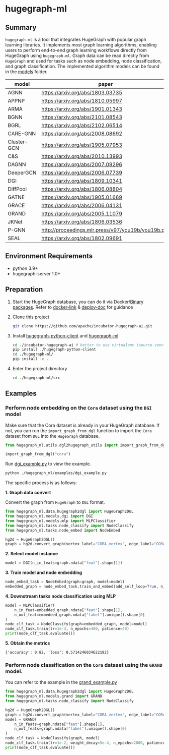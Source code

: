 # hugegraph-ml

## Summary

`hugegraph-ml` is a tool that integrates HugeGraph with popular graph learning libraries.
It implements most graph learning algorithms, enabling users to perform end-to-end graph learning workflows directly
from HugeGraph using `hugegraph-ml`.
Graph data can be read directly from `HugeGraph` and used for tasks such as node embedding, node classification, and
graph classification.
The implemented algorithm models can be found in the [models](./src/hugegraph_ml/models) folder.

| model       | paper                                              |
|-------------|----------------------------------------------------|
| AGNN        | https://arxiv.org/abs/1803.03735                   |
| APPNP       | https://arxiv.org/abs/1810.05997                   |
| ARMA        | https://arxiv.org/abs/1901.01343                   |
| BGNN        | https://arxiv.org/abs/2101.08543                   |
| BGRL        | https://arxiv.org/abs/2102.06514                   |
| CARE-GNN    | https://arxiv.org/abs/2008.08692                   |
| Cluster-GCN | https://arxiv.org/abs/1905.07953                   |
| C&S         | https://arxiv.org/abs/2010.13993                   |
| DAGNN       | https://arxiv.org/abs/2007.09296                   |
| DeeperGCN   | https://arxiv.org/abs/2006.07739                   |
| DGI         | https://arxiv.org/abs/1809.10341                   |
| DiffPool    | https://arxiv.org/abs/1806.08804                   |
| GATNE       | https://arxiv.org/abs/1905.01669                   |
| GRACE       | https://arxiv.org/abs/2006.04131                   |
| GRAND       | https://arxiv.org/abs/2005.11079                   |
| JKNet       | https://arxiv.org/abs/1806.03536                   |
| P-GNN       | http://proceedings.mlr.press/v97/you19b/you19b.pdf |
| SEAL        | https://arxiv.org/abs/1802.09691                   |

## Environment Requirements

- python 3.9+
- hugegraph-server 1.0+

## Preparation

1. Start the HugeGraph database, you can do it via
   Docker/[Binary packages](https://hugegraph.apache.org/docs/download/download/).
   Refer
   to [docker-link](https://hub.docker.com/r/hugegraph/hugegraph) & [deploy-doc](https://hugegraph.apache.org/docs/quickstart/hugegraph-server/#31-use-docker-container-convenient-for-testdev)
   for guidance

2. Clone this project

   ```bash
   git clone https://github.com/apache/incubator-hugegraph-ai.git
   ```

3. Install [hugegraph-python-client](../hugegraph-python-client) and [hugegraph-ml](../hugegraph-ml)

   ```bash
   cd ./incubator-hugegraph-ai # better to use virtualenv (source venv/bin/activate) 
   pip install ./hugegraph-python-client
   cd ./hugegraph-ml/
   pip install -e .
   ```

4. Enter the project directory

   ```bash
   cd ./hugegraph-ml/src
   ```

## Examples

### Perform node embedding on the `Cora` dataset using the `DGI` model

Make sure that the Cora dataset is already in your HugeGraph database.
If not, you can run the `import_graph_from_dgl` function to import the `Cora` dataset from `DGL` into
the `HugeGraph` database.

```python
from hugegraph_ml.utils.dgl2hugegraph_utils import import_graph_from_dgl

import_graph_from_dgl("cora")
```

Run [dgi_example.py](./src/hugegraph_ml/examples/dgi_example.py) to view the example.

```bash
python ./hugegraph_ml/examples/dgi_example.py
```

The specific process is as follows:

**1. Graph data convert**

Convert the graph from `HugeGraph` to `DGL` format.

```python
from hugegraph_ml.data.hugegraph2dgl import HugeGraph2DGL
from hugegraph_ml.models.dgi import DGI
from hugegraph_ml.models.mlp import MLPClassifier
from hugegraph_ml.tasks.node_classify import NodeClassify
from hugegraph_ml.tasks.node_embed import NodeEmbed

hg2d = HugeGraph2DGL()
graph = hg2d.convert_graph(vertex_label="CORA_vertex", edge_label="CORA_edge")
```

**2. Select model instance**

```python
model = DGI(n_in_feats=graph.ndata["feat"].shape[1])
```

**3. Train model and node embedding**

```python
node_embed_task = NodeEmbed(graph=graph, model=model)
embedded_graph = node_embed_task.train_and_embed(add_self_loop=True, n_epochs=300, patience=30)
```

**4. Downstream tasks node classification using MLP**

```python
model = MLPClassifier(
    n_in_feat=embedded_graph.ndata["feat"].shape[1],
    n_out_feat=embedded_graph.ndata["label"].unique().shape[0]
)
node_clf_task = NodeClassify(graph=embedded_graph, model=model)
node_clf_task.train(lr=1e-3, n_epochs=400, patience=40)
print(node_clf_task.evaluate())
```

**5. Obtain the metrics**

```text
{'accuracy': 0.82, 'loss': 0.5714246034622192}
```

### Perform node classification on the `Cora` dataset using the `GRAND` model.

You can refer to the example in the [grand_example.py](./src/hugegraph_ml/examples/grand_example.py)

```python
from hugegraph_ml.data.hugegraph2dgl import HugeGraph2DGL
from hugegraph_ml.models.grand import GRAND
from hugegraph_ml.tasks.node_classify import NodeClassify

hg2d = HugeGraph2DGL()
graph = hg2d.convert_graph(vertex_label="CORA_vertex", edge_label="CORA_edge")
model = GRAND(
    n_in_feats=graph.ndata["feat"].shape[1],
    n_out_feats=graph.ndata["label"].unique().shape[0]
)
node_clf_task = NodeClassify(graph, model)
node_clf_task.train(lr=1e-2, weight_decay=5e-4, n_epochs=2000, patience=100)
print(node_clf_task.evaluate())
```
